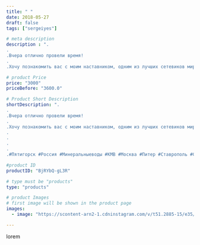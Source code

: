 ```yaml
---
title: " "
date: 2018-05-27
draft: false
tags: ["sergeiyes"]

# meta description
description : ".
.
.Вчера отлично провели время!
.
.Хочу познакомить вас с моим наставником, одним из лучших сетевиков мира. Роман Захватов, человек практик. Знает как достичь"

# product Price
price: "3000"
priceBefore: "3600.0"

# Product Short Description
shortDescription: ".
.
.Вчера отлично провели время!
.
.Хочу познакомить вас с моим наставником, одним из лучших сетевиков мира. Роман Захватов, человек практик. Знает как достичь успеха в этой жизни..
.
.
.
.
.#Пятигорск #Россия #Минеральныеводы #КМВ #Москва #Питер #Ставрополь #Сочи #Симферополь #Севастополь #СКФО #УФО #Анапа #Краснодар #Екатеринбург #Челябинск #Ессентуки #Железноводск #Кисловодск #бизнес #Ростовнадону #Владикавказ #Нижнийновгород #sergeystar #nl_int #biznes #бизнесидея  #Волгоград #churslabs #sergeistar"

#product ID
productID: "BjRYbQ-gL3R"

# type must be "products"
type: "products"

# product Images
# first image will be shown in the product page
images:
  - image: "https://scontent-arn2-1.cdninstagram.com/v/t51.2885-15/e35/33225641_1720757178004346_6178503728824320000_n.jpg?tp=1&_nc_ht=scontent-arn2-1.cdninstagram.com&_nc_cat=102&_nc_ohc=PBDDPynHww8AX90i9J8&ccb=7-4&oh=f5710e08c4bb51b31ee3dcf8fd5dc175&oe=60863A72&_nc_sid=86f79a&ig_cache_key=MTc4ODMxNzk1MzgxMzQyOTcxMw%3D%3D.2-ccb7-4"

---
```

lorem
